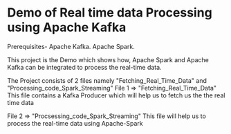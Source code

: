 # Demo of Real time data Processing using Apache Kafka
Prerequisites-
Apache Kafka.
Apache Spark.

This project is the Demo which shows how, Apache Spark and Apache Kafka can be integrated to process the real-time data.

The Project consists of 2 files namely "Fetching_Real_Time_Data" and  "Processing_code_Spark_Streaming" 
File 1 => "Fetching_Real_Time_Data"
This file contains a Kafka Producer which will help us to fetch us the the real time data

File 2 => "Procsessing_code_Spark_Streaming"
This file will help us to process the real-time data using Apache-Spark 



